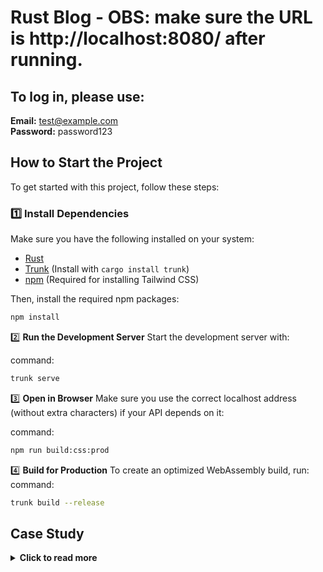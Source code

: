 # Rust Blog - OBS: make sure the URL is http://localhost:8080/ after running.

## To log in, please use:
**Email:** test@example.com  
**Password:** password123


## How to Start the Project  
To get started with this project, follow these steps:

### 1️⃣ Install Dependencies  
Make sure you have the following installed on your system:  

- [Rust](https://www.rust-lang.org/tools/install)  
- [Trunk](https://trunkrs.dev/) (Install with `cargo install trunk`)  
- [npm](https://nodejs.org/) (Required for installing Tailwind CSS)  

Then, install the required npm packages:  
```bash
npm install
```


2️⃣ **Run the Development Server**
Start the development server with:

command:
```bash
trunk serve
```

3️⃣ **Open in Browser**
Make sure you use the correct localhost address (without extra characters) if your API depends on it:

command:
 ```bash
npm run build:css:prod
```

4️⃣ **Build for Production**
To create an optimized WebAssembly build, run:
command:
 ```bash
trunk build --release
```

## Case Study
<details>
  <summary><strong>Click to read more</strong></summary>
  
---
title: Case Study Rust and Yew Framework
author: E. Petrine Lnghaug
tags: example, case study, Rust, Framework.
---

## Introduction

Working with Rust has been both a challenge and a joy. Rust is a modern programming language renowned for its security, high performance, and memory safety—achieved without relying on a garbage collector. Originally developed by Mozilla to build a faster and safer browser engine (Servo), Rust stands out due to its **ownership model**, which automatically manages memory and prevents common errors like data races and memory leaks.

For this case study, I built a **login application** that illustrates how Rust can be used as an end-to-end solution:

- **Strong Typing and Error Handling:** Rust’s type system catches mistakes at compile time, guaranteeing safer code.
- **Frontend Exploration with Yew:** A Rust-based frontend framework compiled to WebAssembly, enabling reactive UI development in Rust.
- **API Integration via Sanity:** Leveraging a headless CMS rather than implementing a custom backend for data storage.

By combining Rust’s backend strengths with Yew’s frontend capabilities, this project tests the feasibility of a unified Rust stack. Although I did not create a custom backend (e.g., via Actix) due to time constraints, using Sanity proved a reliable and efficient alternative. The experience not only pushed my understanding of Rust’s capabilities but also demonstrated how a modern language can integrate seamlessly across the stack.

## Brief History

- **2010:** Rust is started by Mozilla to build a safer and faster browser engine (Servo).  
- **2015:** Rust is publicly released.  
- **2015–2023:** Gains popularity in systems programming and makes inroads into web development.  
- **Present:** Rust is used by companies such as Discord, Meta, Dropbox, and Figma. The rise of WebAssembly (Wasm) has enabled Rust to run in both backend and frontend environments. Frameworks like **Yew** showcase Rust’s potential in the browser, allowing developers to write reactive and efficient web applications.

## Main Features

Rust and Yew each bring unique strengths to modern web development.

### Rust’s Core Features

Rust solves significant problems often encountered in systems programming:

- **Memory Safety without Garbage Collection**
- **Strict Ownership Model** (avoids data races and use-after-free errors)
- **Advanced Compiler** (detailed error messages, strict borrow checker)
- **Result & Option Types** (forcing explicit error handling)
- **High Performance** (comparable to C/C++)

#### Example Feature Table for Rust

| Feature           | Description                                                                                                   |
|-------------------|---------------------------------------------------------------------------------------------------------------|
| Memory Safety     | Prevents memory errors by enforcing strict ownership rules at compile time.                                   |
| Advanced Compiler | Acts as a code auditor, providing detailed error messages for safer, more correct coding.                     |
| Result Type       | Forces explicit handling of success/failure paths, minimizing hidden runtime errors.                          |
| Ownership Model   | Manages memory without GC, eliminating entire classes of concurrency issues.                                  |
| High Performance  | Rust can match C/C++ in speed, making it suitable for performance-critical tasks.                             |

### Yew Framework

Yew is a frontend framework for building web apps in Rust, compiled to WebAssembly.

- **WebAssembly Support:** Offers faster load times and execution compared to JavaScript in some scenarios.  
- **Reactive UI:** Similar in style to React, but with Rust’s safety guarantees.  
- **Memory Safety:** Inherits Rust’s strong compile-time checks.  
- **Shared Codebase:** Allows developers to share logic between backend and frontend.  
- **Tailwind CSS Support:** Easily integrates with popular CSS frameworks.

#### Example Feature Table for Yew

| Feature                  | Description                                                                                                                     |
|--------------------------|---------------------------------------------------------------------------------------------------------------------------------|
| WebAssembly Support      | Compiles to Wasm, offering better performance and smaller resource usage.                                                      |
| Reactive UI             | Enables reactive UIs, akin to React, but leveraging Rust’s type system for added safety.                                        |
| Memory Safety            | Inherits Rust’s ownership model, reducing runtime errors and crashes.                                                           |
| Shared Codebase          | Lets you share Rust code across server and client.                                                                             |
| Tailwind CSS Support     | Integrates smoothly with utility-first styling libraries like Tailwind.                                                         |

### Ownership Model in Rust

Many languages rely on manual memory management (C, C++) or garbage collection (Go, Java, JavaScript). Rust takes a different approach with its **ownership model**:

- **Why It Matters:**
  - Avoids memory leaks by having a single “owner” for each piece of data.
  - Prevents data corruption via strict rules that ensure only one mutable reference at a time.
- **How It Works:**
  - When a variable (e.g., `BlogPost`) goes out of scope, Rust automatically frees it.
  - Rust’s “borrow checker” enforces correct reference usage at compile time.

This model may feel restrictive at first, but it practically eliminates entire classes of bugs, making Rust applications both **fast** and **safe**.

## Market Comparison

### Rust vs. Other Languages

- **Rust**: Excellent memory safety, high performance, steep learning curve, smaller (but growing) ecosystem.
- **C++**: Faster for some tasks, but more prone to memory errors without careful manual management.
- **Go**: Garbage-collected, simpler concurrency model, but lacks Rust’s fine-grained control and zero-cost abstractions.
- **JavaScript**: Ubiquitous for frontend, huge ecosystem, but can’t match Rust’s performance or type safety.

### Yew vs. Traditional JavaScript Frameworks

- **Yew**:
  - Pros: Compiles to WebAssembly, strong typing, potential for high performance.
  - Cons: Smaller community, less documentation, requires Rust/WebAssembly knowledge.

- **React / Vue / Angular**:
  - Pros: Very large ecosystems, extensive documentation, established patterns.
  - Cons: Less inherent safety, must handle typical JavaScript pitfalls like runtime type errors.

## Getting Started

### Rust

1. **Install Rust**:  
   - Download from [rust-lang.org](https://www.rust-lang.org/tools/install).
   - Use `rustup` to manage versions.
2. **Learn the Ownership Model**:  
   - Understand how borrowing, references, and lifetimes work.
3. **Explore Crates**:  
   - Utilize community-maintained libraries from [crates.io](https://crates.io).

### Yew

1. **Setup a New Project**:  
   - Use `cargo new` to create a Rust project.
   - Add Yew and WebAssembly tools in `Cargo.toml`:
     ```toml
     [dependencies]
     yew = "0.20"
     wasm-bindgen = "0.2"
     ```
2. **Install Trunk or wasm-pack**:  
   - Trunk automates building and serving Yew apps. 
   - `cargo install trunk`
3. **Compile to WebAssembly**:  
   - Run `trunk serve` or `wasm-pack build --target web`.
4. **Integrate Tailwind**:  
   - Configure Tailwind’s `postcss.config.js` or `tailwind.config.js`.
   - Replace inline styles with Tailwind classes.

## Conclusion

Rust excels at performance-critical, safety-centric development, and Yew extends these benefits to the frontend by leveraging WebAssembly. While both come with a steep learning curve and smaller ecosystems compared to more established languages and frameworks, the payoff is in robust, maintainable, and performant applications.

- **Advantages**:
  - Compile-time guarantees reduce runtime errors.
  - Memory safety without a garbage collector.
  - Potential for a truly full-stack Rust solution.
- **Disadvantages**:
  - Less documentation and fewer ready-made libraries than mainstream frontend frameworks.
  - Rust’s strict ownership model can be daunting for newcomers.

Despite these hurdles, the future for Rust and Yew looks promising as WebAssembly adoption continues to grow, attracting both low-level systems developers and high-level application creators.

## References

- [Rust Official Website](https://www.rust-lang.org/)
- [Yew Framework](https://yew.rs/)
- [WebAssembly](https://webassembly.org/)
- [Sanity](https://www.sanity.io/)

## Additional Resources

- [Rust Book](https://doc.rust-lang.org/book/)
- [Examples of WebAssembly + Yew](https://github.com/yewstack/yew/tree/master/examples)
- [Tailwind CSS Documentation](https://tailwindcss.com/docs)


  </details>
  